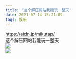 ```yaml
---
title: '这个解压网站我能玩一整天'
date: 2021-07-14 15:21:09
tags: 娱乐
---
```

<script type="text/javascript"> 
 !function (e, t, a) {function r() {for (var e = 0; e < s.length; e++) s[e].alpha <= 0 ? (t.body.removeChild(s[e].el), s.splice(e, 1)) : (s[e].y--, s[e].scale += .004, s[e].alpha -= .013, s[e].el.style.cssText = "left:" + s[e].x + "px;top:" + s[e].y + "px;opacity:" + s[e].alpha + ";transform:scale(" + s[e].scale + "," + s[e].scale + ") rotate(45deg);background:" + s[e].color + ";z-index:99999");requestAnimationFrame(r)}function n() {var t = "function" == typeof e.onclick && e.onclick;e.onclick = function (e) {t && t(), o(e)}}function o(e) {var a = t.createElement("div");a.className = "heart", s.push({el: a,x: e.clientX - 5,y: e.clientY - 5,scale: 1,alpha: 1,color: c()}), t.body.appendChild(a)}function i(e) {var a = t.createElement("style");a.type = "text/css";try {a.appendChild(t.createTextNode(e))} catch (t) {a.styleSheet.cssText = e}t.getElementsByTagName("head")[0].appendChild(a)}function c() {return "rgb(" + ~~(255 * Math.random()) + "," + ~~(255 * Math.random()) + "," + ~~(255 * Math.random()) + ")"}var s = [];e.requestAnimationFrame = e.requestAnimationFrame || e.webkitRequestAnimationFrame || e.mozRequestAnimationFrame || e.oRequestAnimationFrame || e.msRequestAnimationFrame || function (e) {setTimeout(e, 1e3 / 60)}, i(".heart{width: 10px;height: 10px;position: fixed;background: #f00;transform: rotate(45deg);-webkit-transform: rotate(45deg);-moz-transform: rotate(45deg);}.heart:after,.heart:before{content: '';width: inherit;height: inherit;background: inherit;border-radius: 50%;-webkit-border-radius: 50%;-moz-border-radius: 50%;position: fixed;}.heart:after{top: -5px;}.heart:before{left: -5px;}"), n(), r()}(window, document);
</script>
<p><a href="https://aidn.jp/mikutap/">https://aidn.jp/mikutap/</a><br />
这个解压网站我能玩一整天<br />
<img src="https://i.huahuo-cn.tk/Mikutap.png"/><br />
<img src="https://i.huahuo-cn.tk/Mikutap.gif"/><br />
</p>
